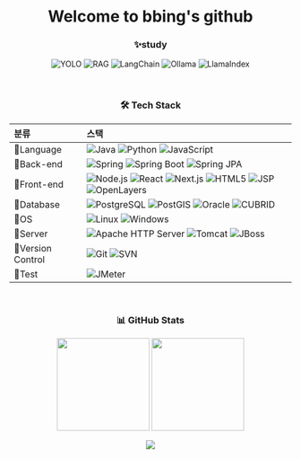 <!-- Profile Header -->
<h1 align="center">Welcome to bbing's github</h1>

<!-- <p align="center">
  🧑‍💻 Developer | 🌱 Learner | 💡 Creator <br>
  Passionate about building things that matter.
</p> -->



<div align="center">
  
### ✨study

![YOLO](https://img.shields.io/badge/YOLO-00BCD4?logo=github&logoColor=white&style=flat)
![RAG](https://img.shields.io/badge/RAG-FFB300?logo=databricks&logoColor=white&style=flat)
![LangChain](https://img.shields.io/badge/LangChain-2B2D42?logo=langchain&logoColor=white&style=flat)
![Ollama](https://img.shields.io/badge/Ollama-2DD881?logo=ollama&logoColor=white&style=flat)
![LlamaIndex](https://img.shields.io/badge/LlamaIndex-FF6F61?logo=llama&logoColor=white&style=flat)

<br>

### 🛠️ Tech Stack

| 분류 | 스택 |
|:--------------|:----------------------------------------------------------------------|
| 📌Language | ![Java](https://img.shields.io/badge/Java-ED8B00?logo=openjdk&logoColor=white&style=flat) ![Python](https://img.shields.io/badge/Python-3776AB?logo=python&logoColor=white&style=flat) ![JavaScript](https://img.shields.io/badge/JavaScript-F7DF1E?logo=javascript&logoColor=black&style=flat) |
| 📌Back-end | ![Spring](https://img.shields.io/badge/Spring-6DB33F?logo=spring&logoColor=white&style=flat) ![Spring Boot](https://img.shields.io/badge/SpringBoot-6DB33F?logo=springboot&logoColor=white&style=flat) ![Spring JPA](https://img.shields.io/badge/Spring%20JPA-6DB33F?logo=spring&logoColor=white&style=flat) |
| 📌Front-end | ![Node.js](https://img.shields.io/badge/Node.js-339933?logo=nodedotjs&logoColor=white&style=flat) ![React](https://img.shields.io/badge/React-61DAFB?logo=react&logoColor=black&style=flat) ![Next.js](https://img.shields.io/badge/Next.js-000000?logo=nextdotjs&logoColor=white&style=flat) ![HTML5](https://img.shields.io/badge/HTML5-E34F26?logo=html5&logoColor=white&style=flat) ![JSP](https://img.shields.io/badge/JSP-007396?logo=java&logoColor=white&style=flat) ![OpenLayers](https://img.shields.io/badge/OpenLayers-1F6B75?logo=openlayers&logoColor=white&style=flat) |
| 📌Database | ![PostgreSQL](https://img.shields.io/badge/PostgreSQL-336791?logo=postgresql&logoColor=white&style=flat) ![PostGIS](https://img.shields.io/badge/PostGIS-336791?style=flat&logo=postgresql&logoColor=white) ![Oracle](https://img.shields.io/badge/Oracle-F80000?logo=oracle&logoColor=white&style=flat) ![CUBRID](https://img.shields.io/badge/CUBRID-1A4CA1?logo=cubrid&logoColor=white&style=flat) |
| 📌OS | ![Linux](https://img.shields.io/badge/Linux-FCC624?logo=linux&logoColor=black&style=flat) ![Windows](https://img.shields.io/badge/Windows-0078D6?logo=windows&logoColor=white&style=flat) |
| 📌Server | ![Apache HTTP Server](https://img.shields.io/badge/Apache_HTTP_Server-D22128?logo=apache&logoColor=white&style=flat) ![Tomcat](https://img.shields.io/badge/Tomcat-F8DC75?logo=apachetomcat&logoColor=black&style=flat) ![JBoss](https://img.shields.io/badge/JBoss-EA1E0C?logo=redhat&logoColor=white&style=flat) |
| 📌Version Control | ![Git](https://img.shields.io/badge/Git-F05032?logo=git&logoColor=white&style=flat) ![SVN](https://img.shields.io/badge/Subversion-809CC9?logo=subversion&logoColor=white&style=flat) |
| 📌Test | ![JMeter](https://img.shields.io/badge/JMeter-D22128?logo=apachejmeter&logoColor=white&style=flat) |

<br>

### 📊 GitHub Stats
<p align="center">
  <img src="https://github-readme-stats.vercel.app/api?username=ldb0316&show_icons=true&theme=tokyonight" height="165" />
  <img src="https://github-readme-stats.vercel.app/api/top-langs/?username=ldb0316&layout=compact&theme=tokyonight" height="165" />
</p>


<!-- Fun Section
### ✨ About bbzz
- 💬 닉네임은 벌 소리에서 왔어요... 윙윙~
- 🤔 문제 해결을 좋아하고, 팀과 협업하는 걸 즐깁니다.
- 🚀 사이드 프로젝트와 오픈소스 기여를 좋아해요.
- 📚 항상 배우고 성장하는 중입니다.
-->
<!-- Quote / Motto
> “Code is like humor. When you have to explain it, it’s bad.” – Cory House
-->
<!-- Footer -->
<p align="center">
  <img src="https://capsule-render.vercel.app/api?type=waving&color=auto&height=100&section=footer"/>
</p>

</div>
